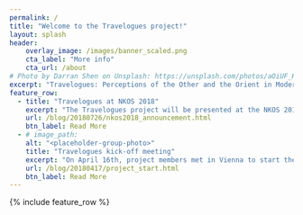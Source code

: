 ```yaml
---
permalink: /
title: "Welcome to the Travelogues project!"
layout: splash
header:
    overlay_image: /images/banner_scaled.png
    cta_label: "More info"
    cta_url: /about
# Photo by Darran Shen on Unsplash: https://unsplash.com/photos/aOiUF_KOeEc
excerpt: "Travelogues: Perceptions of the Other and the Orient in Modern Times. A Mixed-method Approach for the Analysis of Large-scale Travel Account Series"
feature_row:
  - title: "Travelogues at NKOS 2018"
    excerpt: "The Travelogues project will be presented at the NKOS 2018 workshop on 13th September, in Porto, Portugal!"
    url: /blog/20180726/nkos2018_announcement.html
    btn_label: Read More
  - # image_path:
    alt: "<placeholder-group-photo>"
    title: "Travelogues kick-off meeting"
    excerpt: "On April 16th, project members met in Vienna to start the work on our project."
    url: /blog/20180417/project_start.html
    btn_label: Read More
---
```


{% include feature_row %}
